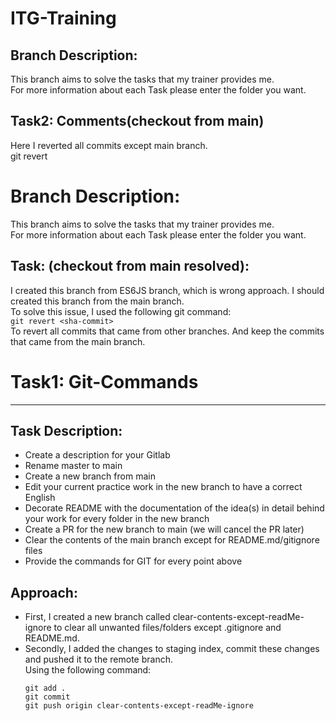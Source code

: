 # ITG-Training

## Branch Description:

This branch aims to solve the tasks that my trainer provides me.  
For more information about each Task please enter the folder you want.

## Task2: Comments(checkout from main)

Here I reverted all commits except main branch.  
git revert <sha-of-commit>

# Branch Description:

This branch aims to solve the tasks that my trainer provides me.  
For more information about each Task please enter the folder you want.

## Task: (checkout from main resolved):
I created this branch from ES6JS branch, which is wrong approach. I should created this branch from the main branch.  
To solve this issue, I used the following git command:  
```git revert <sha-commit>```  
To revert all commits that came from other branches. And keep the commits that came from the main branch.

# Task1: Git-Commands
---

## Task Description:

- Create a description for your Gitlab
- Rename master to main
- Create a new branch from main
- Edit your current practice work in the new branch to have a correct English
- Decorate README with the documentation of the idea(s) in detail behind your work for every folder in the new branch
- Create a PR for the new branch to main (we will cancel the PR later)
- Clear the contents of the main branch except for README.md/gitignore files
- Provide the commands for GIT for every point above

## Approach:
- First, I created a new branch called clear-contents-except-readMe-ignore to clear all unwanted files/folders except .gitignore and README.md.
- Secondly, I added the changes to staging index, commit these changes and pushed it to the remote branch.  
  Using the following command:
  ```
  git add .
  git commit 
  git push origin clear-contents-except-readMe-ignore
  ```